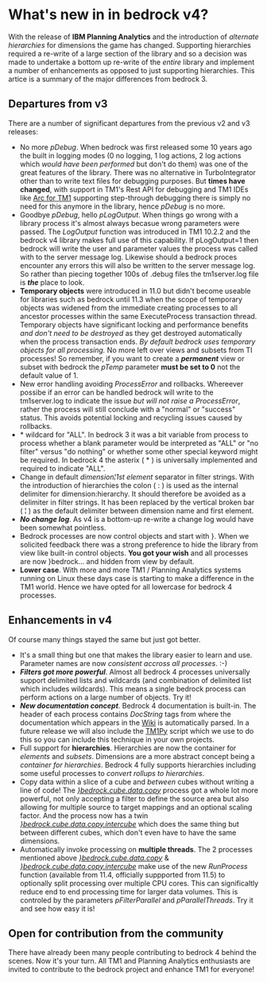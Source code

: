 # What's new in in bedrock v4?

With the release of **IBM Planning Analytics** and the introduction of _alternate hierarchies_ for dimensions the game has changed. Supporting hierarchies required a re-write of a large section of the library and so a decision was made to undertake a bottom up re-write of the _entire_ library and implement a number of enhancements as opposed to just supporting hierarchies. This artice is a summary of the major differences from bedrock 3.

## Departures from v3
There are a number of significant departures from the previous v2 and v3 releases:
* No more _pDebug_. When bedrock was first released some 10 years ago the built in logging modes (0 no logging, 1 log actions, 2 log actions which _would have been performed_ but don't do them) was one of the great features of the library. There was no alternative in TurboIntegrator other than to write text files for debugging purposes. But **times have changed**, with support in TM1's Rest API for debugging and TM1 IDEs like [Arc for TM1](https://code.cubewise.com/arc-overview) supporting step-through debugging there is simply no need for this anymore in the library, hence _pDebug_ is no more.
* Goodbye _pDebug_, hello _pLogOutput_. When things go wrong with a library process it's almost always becasue wrong parameters were passed. The _LogOutput_ function was introduced in TM1 10.2.2 and the bedrock v4 library makes full use of this capability. If pLogOutput=1 then bedrock will write the user and parameter values the process was called with to the server message log. Likewise should a bedrock proces encounter any errors this will also be written to the server message log. So rather than piecing together 100s of .debug files the tm1server.log file is _**the**_ place to look.
* **Temporary objects** were introduced in 11.0 but didn't become useable for libraries such as bedrock until 11.3 when the scope of temporary objects was widened from the immediate creating processes to all ancestor processes within the same ExecuteProcess transaction thread. Temporary objects have significant locking and performance benefits _and don't need to be destroyed_ as they get destroyed automatically when the process transaction ends. _By default bedrock uses temporary objects for all processing._ No more left over views and subsets from TI processes! So remember, if you want to create a _**permanent**_ view or subset with bedrock the _pTemp_ parameter **must be set to 0** not the default value of 1.
* New error handling avoiding _ProcessError_ and rollbacks. Whereever possibe if an error can be handled bedrock will write to the tm1server.log to indicate the issue _but will not raise a ProcessError_, rather the process will still conclude with a "normal" or "success" status. This avoids potential locking and recycling issues caused by rollbacks.
* \* wildcard for "ALL". In bedrock 3 it was a bit variable from process to process whether a blank parameter would be interpreted as "ALL" or "no filter" versus "do nothing" or whether some other special keyword might be required. In bedrock 4 the asterix ( \* ) is universally implemented and required to indicate "ALL".
* Change in default _dimension¦1st element_ separator in filter strings. With the introduction of hierarchies the colon ( : ) is used as the internal delimiter for dimension:hierarchy. It should therefore be avoided as a delimiter in filter strings. It has been replaced by the vertical broken bar ( ¦ ) as the default delimiter between dimension name and first element.
* _**No change log**_. As v4 is a bottom-up re-write a change log would have been somewhat pointless.
* Bedrock processes are now control objects and start with }. When we solicited feedback there was a strong preference to hide the library from view like built-in control objects. **You got your wish** and all processes are now }bedrock... and hidden from view by default.
* **Lower case**. With more and more TM1 / Planning Analytics systems running on Linux these days case is starting to make a difference in the TM1 world. Hence we have opted for all lowercase for bedrock 4 processes.

## Enhancements in v4
Of course many things stayed the same but just got better.
* It's a small thing but one that makes the library easier to learn and use. Parameter names are now _consistent accross all processes_. :-)
* _**Filters got more powerful**_. Almost all bedrock 4 processes universally support delimited lists and wildcards (and combination of delimited list which includes wildcards). This means a single bedrock process can perform actions on a large number of objects. Try it!
* _**New documentation concept**_. Bedrock 4 documentation is built-in. The header of each process contains _DocString_ tags from where the documentation which appears in the [Wiki](https://github.com/cubewise-code/bedrock/wiki) is automatically parsed. In a future release we will also include the [TM1Py](https://github.com/cubewise-code/tm1py) script which we use to do this so you can include this technique in your own projects.
* Full support for **hierarchies**. Hierarchies are now the container for _elements_ and _subsets_. Dimensions are a more abstract concept being a _container for hierarchies_. Bedrock 4 fully supports hierarchies including some useful processes to _convert rollups to hierarchies_.
* Copy data within a slice of a cube and _between_ cubes without writing a line of code! The [_}bedrock.cube.data.copy_](https://github.com/cubewise-code/bedrock/wiki/%7Dbedrock.cube.data.copy) process got a whole lot more powerful, not only accepting a filter to define the source area but also allowing for multiple source to target mappings and an optional scaling factor. And the process now has a twin [_}bedrock.cube.data.copy.intercube_](https://github.com/cubewise-code/bedrock/wiki/%7Dbedrock.cube.data.copy.intercube) which does the same thing but between different cubes, which don't even have to have the same dimensions.
* Automatically invoke processing on **multiple threads**. The 2 processes mentioned above [_}bedrock.cube.data.copy_](https://github.com/cubewise-code/bedrock/wiki/%7Dbedrock.cube.data.copy) & [_}bedrock.cube.data.copy.intercube_](https://github.com/cubewise-code/bedrock/wiki/%7Dbedrock.cube.data.copy.intercube) make use of the new _RunProcess_ function (available from 11.4, officially suppported from 11.5) to optionally split processing over multiple CPU cores. This can significaltly reduce end to end processing time for larger data volumes. This is controled by the parameters _pFilterParallel_ and _pParallelThreads_. Try it and see how easy it is!

## Open for contribution from the community
There have already been many people contributing to bedrock 4 behind the scenes. Now it's your turn. All TM1 and Planning Analytics enthusiasts are invited to contribute to the bedrock project and enhance TM1 for everyone!
